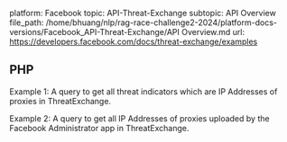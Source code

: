 platform: Facebook
topic: API-Threat-Exchange
subtopic: API Overview
file_path: /home/bhuang/nlp/rag-race-challenge2-2024/platform-docs-versions/Facebook_API-Threat-Exchange/API Overview.md
url: https://developers.facebook.com/docs/threat-exchange/examples


## PHP

Example 1: A query to get all threat indicators which are IP Addresses of proxies in ThreatExchange.

<?php
$appID = "555"; // Replace this with your AppID
$appSecret = "1234"; // Replace this with your App Secret
$type = 'IP\_ADDRESS';
$text = 'proxy';
$access\_token = $appID . "|" . $appSecret;

$ch = curl\_init();
curl\_setopt($ch, CURLOPT\_URL,
"https://graph.facebook.com/v2.5/threat\_indicators?" .
"access\_token=" . $access\_token .
"&amp;type=" . $type .
"&amp;text=" . $text);
curl\_setopt($ch, CURLOPT\_RETURNTRANSFER, 1);
$response = curl\_exec($ch);
$json = json\_encode(json\_decode($response), JSON\_PRETTY\_PRINT);
print($json . PHP\_EOL);
curl\_close($ch);
?>

Example 2: A query to get all IP Addresses of proxies uploaded by the Facebook Administrator app in ThreatExchange.

<?php
$appID = "555"; // Replace this with your AppID
$appSecret = "1234"; // Replace this with your App Secret
$type = 'IP\_ADDRESS';
$text = 'proxy';
$ownerAppID = "820763734618599";
$access\_token = $appID . "|" . $appSecret;

$ch = curl\_init();
curl\_setopt($ch, CURLOPT\_URL,
"https://graph.facebook.com/v2.5/threat\_descriptors?" .
"access\_token=" . $access\_token .
"&amp;type=" . $type .
"&amp;owner=" . $ownerAppID .
"&amp;text=" . $text);
curl\_setopt($ch, CURLOPT\_RETURNTRANSFER, 1);
$response = curl\_exec($ch);
$json = json\_encode(json\_decode($response), JSON\_PRETTY\_PRINT);
print($json . PHP\_EOL);
curl\_close($ch);
?>